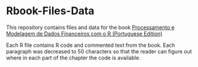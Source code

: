# Rbook-Files-Data

This repository contains files and data for the book [Processamento e Modelagem de Dados Financeiros com o R (Portuguese Edition)](https://www.amazon.com/Processamento-Modelagem-Dados-Financeiros-Portuguese-ebook/dp/B01N4VXYPM/ref=sr_tnr_p_1_8407561011_1_twi_kin_2?s=books&ie=UTF8&qid=1486484677&sr=1-1)

Each R file contains R code and commented text from the book. Each paragraph was decreased to 50 characters so that the reader can figure out where in each part of the chapter the code is available.

